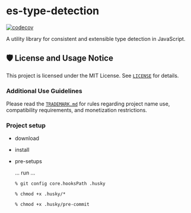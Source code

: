 # es-type-detection

[![codecov](https://codecov.io/gh/petsel/es-type-detection/branch/dev/graph/badge.svg)](https://codecov.io/gh/petsel/es-type-detection)

A utility library for consistent and extensible type detection in JavaScript.

## 🛡 License and Usage Notice

This project is licensed under the MIT License. See [`LICENSE`](./LICENSE) for details.

### Additional Use Guidelines

Please read the [`TRADEMARK.md`](./TRADEMARK.md) for rules regarding project name use, compatibility requirements, and monetization restrictions.

### Project setup

- download
- install
- pre-setups

  ... run ...

  ```
  % git config core.hooksPath .husky
  ```

  ```
  % chmod +x .husky/*
  ```

  ```
  % chmod +x .husky/pre-commit
  ```

